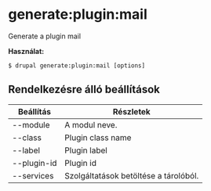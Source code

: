 # generate:plugin:mail
Generate a plugin mail

**Használat:**
```
$ drupal generate:plugin:mail [options]
```

## Rendelkezésre álló beállítások
Beállítás | Részletek
-------|-------------
--module | A modul neve.
--class | Plugin class name
--label | Plugin label
--plugin-id | Plugin id
--services | Szolgáltatások betöltése a tárolóból.
